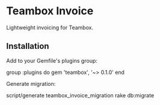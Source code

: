
Teambox Invoice
===============

Lightweight invoicing for Teambox.


Installation
------------

Add to your Gemfile's plugins group:

  group :plugins do 
    gem 'teambox', '~> 0.1.0'
  end

Generate migration:

  script/generate teambox_invoice_migration
  rake db:migrate

